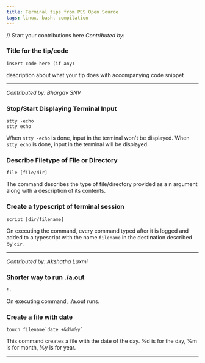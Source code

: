 ```yaml
---
title: Terminal tips from PES Open Source
tags: linux, bash, compilation
---
```


// Start your contributions here
*Contributed by: <your name>*
### Title for the tip/code
    insert code here (if any)
description about what your tip does with accompanying code snippet

---

*Contributed by: Bhargav SNV*
### Stop/Start Displaying Terminal Input
    stty -echo
    stty echo
When `stty -echo` is done, input in the terminal won't be displayed.
When `stty echo` is done, input in the terminal will be displayed.

### Describe Filetype of File or Directory
    file [file/dir]
The command describes the type of file/directory provided as a n argument along with a description of its contents.

### Create a typescript of terminal session
    script [dir/filename]
On executing the command, every command typed after it is logged and added to a typescript with the name `filename` in the destination described by `dir`.

---

*Contributed by: Akshatha Laxmi*

### Shorter way to run ./a.out
    !.
On executing command, ./a.out runs.

### Create a file with date
    touch filename`date +&d%m%y`
This command creates a file with the date of the day. %d is for the day, %m is for month, %y is for year.

---
